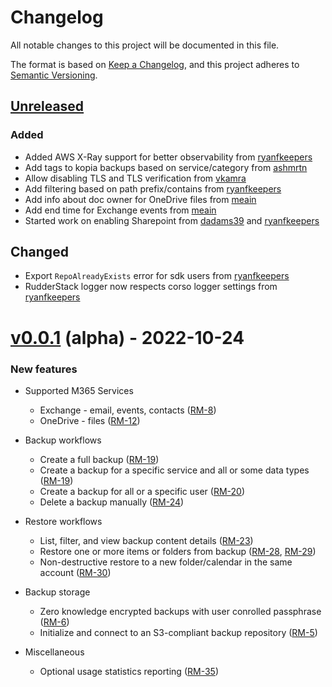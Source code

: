 # Changelog

All notable changes to this project will be documented in this file.

The format is based on [Keep a Changelog](https://keepachangelog.com/en/1.0.0/),
and this project adheres to [Semantic Versioning](https://semver.org/spec/v2.0.0.html).

## [Unreleased]

### Added

- Added AWS X-Ray support for better observability from [ryanfkeepers](https://github.com/ryanfkeepers)
- Add tags to kopia backups based on service/category from [ashmrtn](https://github.com/ashmrtn)
- Allow disabling TLS and TLS verification from [vkamra](https://github.com/vkamra)
- Add filtering based on path prefix/contains from [ryanfkeepers](https://github.com/ryanfkeepers)
- Add info about doc owner for OneDrive files from [meain](https://github.com/meain)
- Add end time for Exchange events from [meain](https://github.com/meain)
- Started work on enabling Sharepoint from [dadams39](https://github.com/dadams39) and [ryanfkeepers](https://github.com/ryanfkeepers)

## Changed

- Export `RepoAlreadyExists` error for sdk users from [ryanfkeepers](https://github.com/ryanfkeepers)
- RudderStack logger now respects corso logger settings from [ryanfkeepers](https://github.com/ryanfkeepers)

# [v0.0.1] (alpha) - 2022-10-24

### New features

- Supported M365 Services

  - Exchange - email, events, contacts ([RM-8](https://github.com/alcionai/corso-roadmap/issues/28))
  - OneDrive - files ([RM-12](https://github.com/alcionai/corso-roadmap/issues/28))

- Backup workflows

  - Create a full backup ([RM-19](https://github.com/alcionai/corso-roadmap/issues/19))
  - Create a backup for a specific service and all or some data types ([RM-19](https://github.com/alcionai/corso-roadmap/issues/19))
  - Create a backup for all or a specific user ([RM-20](https://github.com/alcionai/corso-roadmap/issues/20))
  - Delete a backup manually ([RM-24](https://github.com/alcionai/corso-roadmap/issues/24))

- Restore workflows

  - List, filter, and view backup content details ([RM-23](https://github.com/alcionai/corso-roadmap/issues/23))
  - Restore one or more items or folders from backup ([RM-28](https://github.com/alcionai/corso-roadmap/issues/28), [RM-29](https://github.com/alcionai/corso-roadmap/issues/29))
  - Non-destructive restore to a new folder/calendar in the same account ([RM-30](https://github.com/alcionai/corso-roadmap/issues/30))

- Backup storage

  - Zero knowledge encrypted backups with user conrolled passphrase ([RM-6](https://github.com/alcionai/corso-roadmap/issues/6))
  - Initialize and connect to an S3-compliant backup repository ([RM-5](https://github.com/alcionai/corso-roadmap/issues/5))

- Miscellaneous
  - Optional usage statistics reporting ([RM-35](https://github.com/alcionai/corso-roadmap/issues/35))

[unreleased]: https://github.com/alcionai/corso/compare/v0.0.1...HEAD
[v0.0.1]: https://github.com/alcionai/corso/tag/v0.0.1
